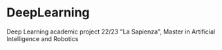 # DeepLearning
Deep Learning academic project 22/23 "La Sapienza", Master in Artificial Intelligence and Robotics
